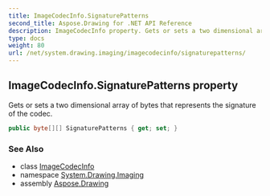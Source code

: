 ```yaml
---
title: ImageCodecInfo.SignaturePatterns
second_title: Aspose.Drawing for .NET API Reference
description: ImageCodecInfo property. Gets or sets a two dimensional array of bytes that represents the signature of the codec
type: docs
weight: 80
url: /net/system.drawing.imaging/imagecodecinfo/signaturepatterns/
---
```

## ImageCodecInfo.SignaturePatterns property

Gets or sets a two dimensional array of bytes that represents the signature of the codec.

```csharp
public byte[][] SignaturePatterns { get; set; }
```

### See Also

* class [ImageCodecInfo](../)
* namespace [System.Drawing.Imaging](../../imagecodecinfo/)
* assembly [Aspose.Drawing](../../../)


